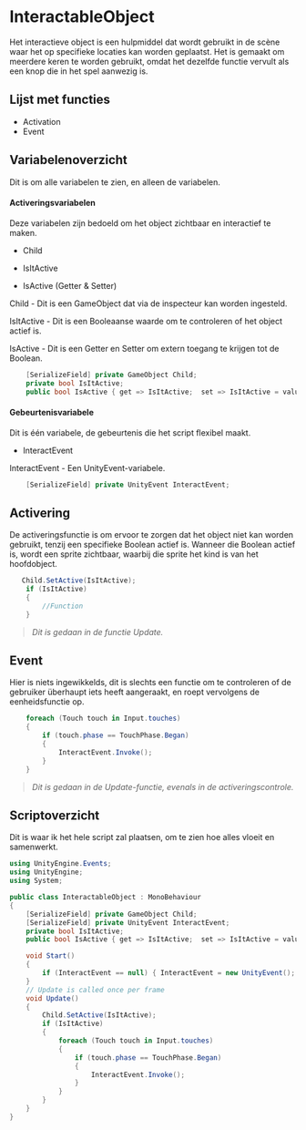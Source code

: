 # InteractableObject

Het interactieve object is een hulpmiddel dat wordt gebruikt in de scène waar het op specifieke locaties kan worden geplaatst. Het is gemaakt om meerdere keren te worden gebruikt, omdat het dezelfde functie vervult als een knop die in het spel aanwezig is.

## Lijst met functies
  
- Activation
- Event

## Variabelenoverzicht

Dit is om alle variabelen te zien, en alleen de variabelen.

#### Activeringsvariabelen

Deze variabelen zijn bedoeld om het object zichtbaar en interactief te maken.

- Child
- IsItActive

- IsActive (Getter & Setter)

Child - Dit is een GameObject dat via de inspecteur kan worden ingesteld.

IsItActive - Dit is een Booleaanse waarde om te controleren of het object actief is.

IsActive - Dit is een Getter en Setter om extern toegang te krijgen tot de Boolean.

```csharp
    [SerializeField] private GameObject Child;
    private bool IsItActive;
    public bool IsActive { get => IsItActive;  set => IsItActive = value; } 
```

#### Gebeurtenisvariabele

Dit is één variabele, de gebeurtenis die het script flexibel maakt.

- InteractEvent

InteractEvent - Een UnityEvent-variabele.

```csharp
    [SerializeField] private UnityEvent InteractEvent;
```

## Activering

De activeringsfunctie is om ervoor te zorgen dat het object niet kan worden gebruikt, tenzij een specifieke Boolean actief is. Wanneer die Boolean actief is, wordt een sprite zichtbaar, waarbij die sprite het kind is van het hoofdobject.

```csharp
   Child.SetActive(IsItActive);
    if (IsItActive)
    {
        //Function
    }
```
> _Dit is gedaan in de functie Update._

## Event  
  
Hier is niets ingewikkelds, dit is slechts een functie om te controleren of de gebruiker überhaupt iets heeft aangeraakt, en roept vervolgens de eenheidsfunctie op.

```csharp
    foreach (Touch touch in Input.touches)
    {
        if (touch.phase == TouchPhase.Began)
        {
            InteractEvent.Invoke();
        }
    }
```
> _Dit is gedaan in de Update-functie, evenals in de activeringscontrole._

## Scriptoverzicht

Dit is waar ik het hele script zal plaatsen, om te zien hoe alles vloeit en samenwerkt.

```csharp
using UnityEngine.Events;
using UnityEngine;
using System;

public class InteractableObject : MonoBehaviour
{
    [SerializeField] private GameObject Child;
    [SerializeField] private UnityEvent InteractEvent;
    private bool IsItActive;
    public bool IsActive { get => IsItActive;  set => IsItActive = value; } 

    void Start()
    {
        if (InteractEvent == null) { InteractEvent = new UnityEvent(); }
    }
    // Update is called once per frame
    void Update() 
    {         
        Child.SetActive(IsItActive);
        if (IsItActive)
        {
            foreach (Touch touch in Input.touches)
            {
                if (touch.phase == TouchPhase.Began)
                {
                    InteractEvent.Invoke();
                }
            }
        }
    }
}
```